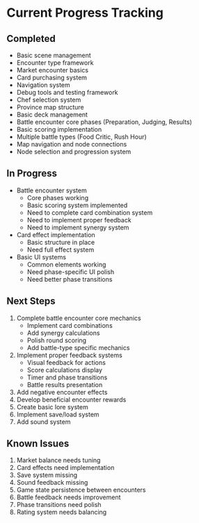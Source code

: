 # Current Progress Tracking

## Completed
- Basic scene management
- Encounter type framework
- Market encounter basics
- Card purchasing system
- Navigation system
- Debug tools and testing framework
- Chef selection system
- Province map structure
- Basic deck management
- Battle encounter core phases (Preparation, Judging, Results)
- Basic scoring implementation
- Multiple battle types (Food Critic, Rush Hour)
- Map navigation and node connections
- Node selection and progression system

## In Progress
- Battle encounter system
  - Core phases working
  - Basic scoring system implemented
  - Need to complete card combination system
  - Need to implement proper feedback
  - Need to implement synergy system
- Card effect implementation
  - Basic structure in place
  - Need full effect system
- Basic UI systems
  - Common elements working
  - Need phase-specific UI polish
  - Need better phase transitions

## Next Steps
1. Complete battle encounter core mechanics
   - Implement card combinations
   - Add synergy calculations
   - Polish round scoring
   - Add battle-type specific mechanics
2. Implement proper feedback systems
   - Visual feedback for actions
   - Score calculations display
   - Timer and phase transitions
   - Battle results presentation
3. Add negative encounter effects
4. Develop beneficial encounter rewards
5. Create basic lore system
6. Implement save/load system
7. Add sound system

## Known Issues
1. Market balance needs tuning
2. Card effects need implementation
3. Save system missing
4. Sound feedback missing
5. Game state persistence between encounters
6. Battle feedback needs improvement
7. Phase transitions need polish
8. Rating system needs balancing
